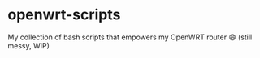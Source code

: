 openwrt-scripts
===============

My collection of bash scripts that empowers my OpenWRT router :smile: (still messy, WIP)
